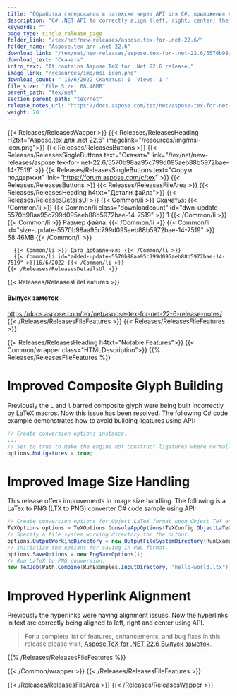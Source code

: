 ```yaml
---
title: "Обработка гиперссылок в латекске через API для C#, приложения ASP.NET"
description: "C# .NET API to correctly align (left, right, center) the hyperlinks in TeX files, improvement in image size handling, correct composite Glyph building by LaTeX."
keywords: ""
page_type: single_release_page
folder_link: "/tex/net/new-releases/aspose.tex-for-.net-22.6/"
folder_name: "Aspose.tex для .net 22.6"
download_link: "/tex/net/new-releases/aspose.tex-for-.net-22.6/5570b98aa95c799d095aeb88b5972bae-14-7519"
download_text: "Скачать"
intro_text: "It contains Aspose.TeX for .Net 22.6 release."
image_link: "/resources/img/msi-icon.png"
download_count: " 16/6/2022 Скачатьs: 1  Views: 1 "
file_size: "File Size: 68.46MB"
parent_path: "tex/net"
section_parent_path: "tex/net"
release_notes_url: "https://docs.aspose.com/tex/net/aspose-tex-for-net-22-6-release-notes/"
weight: 20
---
```


{{< Releases/ReleasesWapper >}}
{{< Releases/ReleasesHeading H2txt="Aspose.tex для .net 22.6" imagelink="/resources/img/msi-icon.png">}}
{{< Releases/ReleasesButtons >}}
{{< Releases/ReleasesSingleButtons text="Скачать" link="/tex/net/new-releases/aspose.tex-for-.net-22.6/5570b98aa95c799d095aeb88b5972bae-14-7519" >}}
{{< Releases/ReleasesSingleButtons text="Форум поддержки" link="https://forum.aspose.com/c/tex" >}}
{{< Releases/ReleasesButtons >}}
{{< Releases/ReleasesFileArea >}}
{{< Releases/ReleasesHeading h4txt="Детали файла">}}
{{< Releases/ReleasesDetailsUl >}}
{{< Common/li >}} Скачатьs: {{< /Common/li >}}
{{< Common/li class="downloadcount" id="dwn-update-5570b98aa95c799d095aeb88b5972bae-14-7519" >}} 1 {{< /Common/li >}}
{{< Common/li >}} Размер файла: {{< /Common/li >}}
{{< Common/li id="size-update-5570b98aa95c799d095aeb88b5972bae-14-7519" >}} 68.46MB {{< /Common/li >}}

      {{< Common/li >}} Дата добавления: {{< /Common/li >}}
      {{< Common/li id="added-update-5570b98aa95c799d095aeb88b5972bae-14-7519" >}}16/6/2022 {{< /Common/li >}}
    {{< /Releases/ReleasesDetailsUl >}}

{{< Releases/ReleasesFileFeatures >}}

<h4>Выпуск заметок</h4><div><a href='https://docs.aspose.com/tex/net/aspose-tex-for-net-22-6-release-notes/'>https://docs.aspose.com/tex/net/aspose-tex-for-net-22-6-release-notes/</a></div>
{{< /Releases/ReleasesFileFeatures >}}
{{< Releases/ReleasesFileFeatures >}}

{{< Releases/ReleasesHeading h4txt="Notable Features">}}
{{< Common/wrapper class="HTMLDescription">}}
{{% Releases/ReleasesFileFeatures %}}

# Improved Composite Glyph Building

Previously the `L` and `l` barred composite glyph were being built incorrectly by LaTeX macros. Now this issue has been resolved. The following C# code example demonstrates how to avoid building ligatures using API:

```csharp
// Create conversion options instance.
...
// Set to true to make the engine not construct ligatures where normally it would.
options.NoLigatures = true;
```

# Improved Image Size Handling

This release offers improvements in image size handling. The following is a LaTex to PNG (LTX to PNG) converter C# code sample using API:

```csharp
// Create conversion options for Object LaTeX format upon Object TeX engine extension.
TeXOptions options = TeXOptions.ConsoleAppOptions(TeXConfig.ObjectLaTeX);
// Specify a file system working directory for the output.
options.OutputWorkingDirectory = new OutputFileSystemDirectory(RunExamples.OutputDirectory);
// Initialize the options for saving in PNG format.
options.SaveOptions = new PngSaveOptions();
// Run LaTeX to PNG conversion.
new TeXJob(Path.Combine(RunExamples.InputDirectory, "hello-world.ltx"), new ImageDevice(), options).Run();
```

# Improved Hyperlink Alignment

Previously the hyperlinks were having alignment issues. Now the hyperlinks in text are correctly being aligned to left, right and center using API.

> For a complete list of features, enhancements, and bug fixes in this release please visit, [Aspose.TeX for .NET 22.6 Выпуск заметок](https://docs.aspose.com/tex/net/aspose-tex-for-net-22-6-release-notes/).

{{% /Releases/ReleasesFileFeatures %}}

{{< /Common/wrapper >}}
{{< /Releases/ReleasesFileFeatures >}}

{{< /Releases/ReleasesFileArea >}}
{{< /Releases/ReleasesWapper >}}
